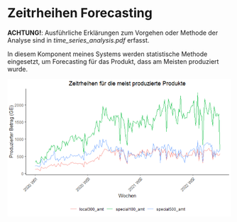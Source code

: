 # Zeitrheihen Forecasting

**ACHTUNG!**: Ausführliche Erklärungen zum Vorgehen oder Methode der Analyse sind in *time_series_analysis.pdf* erfasst.

In diesem Komponent meines Systems werden statistische Methode eingesetzt, um Forecasting für das Produkt, dass am Meisten produziert wurde.

![Die Zeitrheihen der drei meist Produzierte Produkte](./img/zeitrheihen.png)
